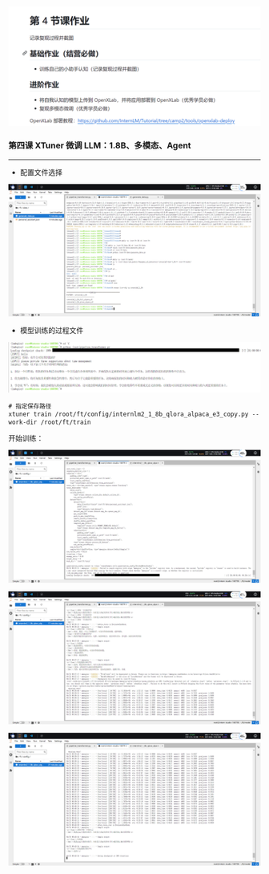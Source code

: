 ![img.png](../images/04_hw.png)

### 第四课 XTuner 微调 LLM：1.8B、多模态、Agent

---


-  配置文件选择

![img.png](../images/04_hw_01.png)


- 模型训练的过程文件

![img.png](../images/04_hw_02.png)

```shell
# 指定保存路径
xtuner train /root/ft/config/internlm2_1_8b_qlora_alpaca_e3_copy.py --work-dir /root/ft/train
```

开始训练：

![img.png](../images/04_hw_03.png)

![img.png](../images/04_hw_04.png)

![img.png](../images/04_hw_05.png)

